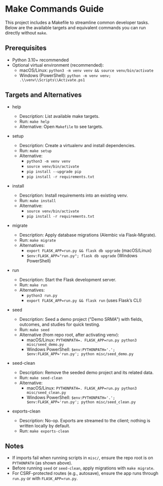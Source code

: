 # Make Commands Guide

This project includes a Makefile to streamline common developer tasks. Below are the available targets and equivalent commands you can run directly without `make`.

## Prerequisites
- Python 3.10+ recommended
- Optional virtual environment (recommended):
  - macOS/Linux: `python3 -m venv venv && source venv/bin/activate`
  - Windows (PowerShell): `python -m venv venv; .\\venv\\Scripts\\Activate.ps1`

## Targets and Alternatives

- help
  - Description: List available make targets.
  - Run: `make help`
  - Alternative: Open `Makefile` to see targets.

- setup
  - Description: Create a virtualenv and install dependencies.
  - Run: `make setup`
  - Alternative:
    - `python3 -m venv venv`
    - `source venv/bin/activate`
    - `pip install --upgrade pip`
    - `pip install -r requirements.txt`

- install
  - Description: Install requirements into an existing venv.
  - Run: `make install`
  - Alternative:
    - `source venv/bin/activate`
    - `pip install -r requirements.txt`

- migrate
  - Description: Apply database migrations (Alembic via Flask-Migrate).
  - Run: `make migrate`
  - Alternatives:
    - `export FLASK_APP=run.py && flask db upgrade` (macOS/Linux)
    - `$env:FLASK_APP="run.py"; flask db upgrade` (Windows PowerShell)

- run
  - Description: Start the Flask development server.
  - Run: `make run`
  - Alternatives:
    - `python3 run.py`
    - `export FLASK_APP=run.py && flask run` (uses Flask’s CLI)

- seed
  - Description: Seed a demo project ("Demo SRMA") with fields, outcomes, and studies for quick testing.
  - Run: `make seed`
  - Alternative (from repo root, after activating venv):
    - macOS/Linux: `PYTHONPATH=. FLASK_APP=run.py python3 misc/seed_demo.py`
    - Windows PowerShell: `$env:PYTHONPATH='.'; $env:FLASK_APP='run.py'; python misc/seed_demo.py`

- seed-clean
  - Description: Remove the seeded demo project and its related data.
  - Run: `make seed-clean`
  - Alternative:
    - macOS/Linux: `PYTHONPATH=. FLASK_APP=run.py python3 misc/seed_clean.py`
    - Windows PowerShell: `$env:PYTHONPATH='.'; $env:FLASK_APP='run.py'; python misc/seed_clean.py`

- exports-clean
  - Description: No-op. Exports are streamed to the client; nothing is written locally by default.
  - Run: `make exports-clean`

## Notes
- If imports fail when running scripts in `misc/`, ensure the repo root is on `PYTHONPATH` (as shown above).
- Before running `seed` or `seed-clean`, apply migrations with `make migrate`.
- For CSRF-protected routes (e.g., autosave), ensure the app runs through `run.py` or with `FLASK_APP=run.py`.
